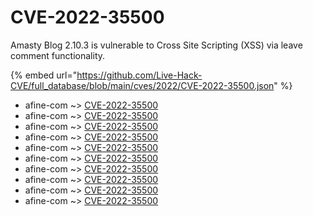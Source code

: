 # CVE-2022-35500

Amasty Blog 2.10.3 is vulnerable to Cross Site Scripting (XSS) via leave comment functionality.

{% embed url="https://github.com/Live-Hack-CVE/full_database/blob/main/cves/2022/CVE-2022-35500.json" %}


* afine-com ~> [CVE-2022-35500](https://www.alice-snow.ru/2022/database/cve-2022-35500/cve-2022-35500-afine-com)
* afine-com ~> [CVE-2022-35500](https://www.alice-snow.ru/2022/database/cve-2022-35500/cve-2022-35500-afine-com)
* afine-com ~> [CVE-2022-35500](https://www.alice-snow.ru/2022/database/cve-2022-35500/cve-2022-35500-afine-com)
* afine-com ~> [CVE-2022-35500](https://www.alice-snow.ru/2022/database/cve-2022-35500/cve-2022-35500-afine-com)
* afine-com ~> [CVE-2022-35500](https://www.alice-snow.ru/2022/database/cve-2022-35500/cve-2022-35500-afine-com)
* afine-com ~> [CVE-2022-35500](https://www.alice-snow.ru/2022/database/cve-2022-35500/cve-2022-35500-afine-com)
* afine-com ~> [CVE-2022-35500](https://www.alice-snow.ru/2022/database/cve-2022-35500/cve-2022-35500-afine-com)
* afine-com ~> [CVE-2022-35500](https://www.alice-snow.ru/2022/database/cve-2022-35500/cve-2022-35500-afine-com)
* afine-com ~> [CVE-2022-35500](https://www.alice-snow.ru/2022/database/cve-2022-35500/cve-2022-35500-afine-com)
* afine-com ~> [CVE-2022-35500](https://www.alice-snow.ru/2022/database/cve-2022-35500/cve-2022-35500-afine-com)